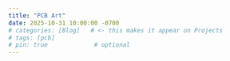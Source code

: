 ```yaml
---
title: "PCB Art"
date: 2025-10-31 10:00:00 -0700
# categories: [Blog]   # <- this makes it appear on Projects
# tags: [pcb]
# pin: true             # optional
---
```

